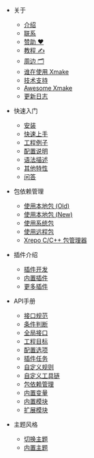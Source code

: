 - 关于
  
  - [介绍](xmake/about/introduction.md)
  - [联系](xmake/about/contact.md)
  - [赞助 ❤️](xmake/about/sponsor.md)
  - [教程 ✍️](xmake/about/course.md)
  - [周边 🗂️](xmake/about/peripheral_items.md)
  - [谁在使用 Xmake](xmake/about/who_is_using_xmake.md)
  - [技术支持](xmake/about/technical_support.md)
  - [Awesome Xmake](xmake/about/awesome.md)
  - [更新日志](xmake/about/changelog.md)
 
- 快速入门

  - [安装](xmake/guide/installation.md)
  - [快速上手](xmake/guide/quickstart.md)
  - [工程例子](xmake/guide/project_examples.md)
  - [配置说明](xmake/guide/configuration.md)
  - [语法描述](xmake/guide/syntax_description.md)
  - [其他特性](xmake/guide/other_features.md)
  - [问答](xmake/guide/faq.md)

- 包依赖管理

  - [使用本地包 (Old)](xmake/package/local_package_old.md)
  - [使用本地包 (New)](xmake/package/local_package.md)
  - [使用系统包](xmake/package/system_package.md)
  - [使用远程包](xmake/package/remote_package.md)
  - [Xrepo C/C++ 包管理器](https://xrepo.xmake.io/#/zh-cn/getting_started)

- 插件介绍

  - [插件开发](xmake/plugin/plugin_development.md)
  - [内置插件](xmake/plugin/builtin_plugins.md)
  - [更多插件](xmake/plugin/more_plugins.md)

- API手册

  - [接口规范](xmake/manual/specification.md)
  - [条件判断](xmake/manual/conditions.md)
  - [全局接口](xmake/manual/global_interfaces.md)
  - [工程目标](xmake/manual/project_target.md)
  - [配置选项](xmake/manual/configuration_option.md)
  - [插件任务](xmake/manual/plugin_task.md)
  - [自定义规则](xmake/manual/custom_rule.md)
  - [自定义工具链](xmake/manual/custom_toolchain.md)
  - [包依赖管理](xmake/manual/package_dependencies.md)
  - [内置变量](xmake/manual/builtin_variables.md)
  - [内置模块](xmake/manual/builtin_modules.md)
  - [扩展模块](xmake/manual/extension_modules.md)

- 主题风格

  - [切换主题](xmake/theme/switch_theme.md)
  - [内置主题](xmake/theme/builtin_themes.md)
